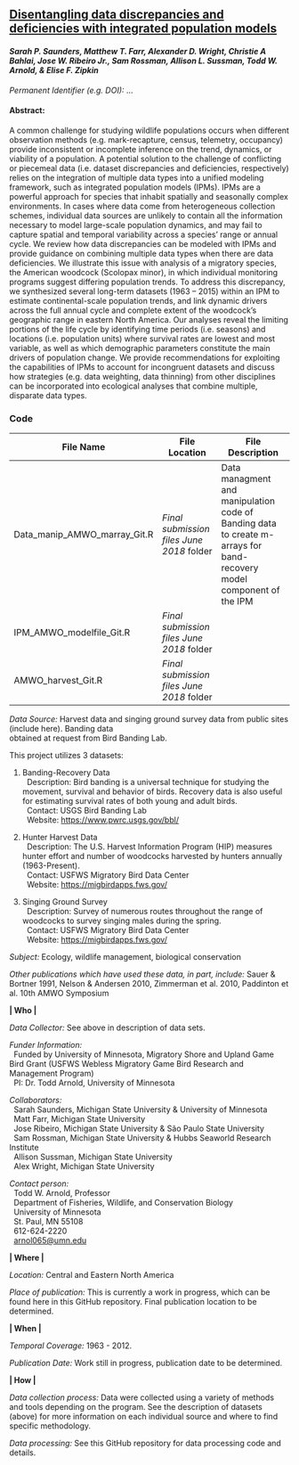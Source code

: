 ## [Disentangling data discrepancies and deficiencies with integrated population models](https://msu.edu/user/ezipkin/)

#### *Sarah P. Saunders, Matthew T. Farr, Alexander D. Wright, Christie A Bahlai, Jose W. Ribeiro Jr., Sam Rossman, Allison L. Sussman, Todd W. Arnold, & Elise F. Zipkin*

*Permanent Identifier (e.g. DOI):* ...

#### Abstract: 
A common challenge for studying wildlife populations occurs when different observation methods (e.g. mark-recapture, census, telemetry, occupancy) provide inconsistent or incomplete inference on the trend, dynamics, or viability of a population. A potential solution to the challenge of conflicting or piecemeal data (i.e. dataset discrepancies and deficiencies, respectively) relies on the integration of multiple data types into a unified modeling framework, such as integrated population models (IPMs). IPMs are a powerful approach for species that inhabit spatially and seasonally complex environments. In cases where data come from heterogeneous collection schemes, individual data sources are unlikely to contain all the information necessary to model large-scale population dynamics, and may fail to capture spatial and temporal variability across a species’ range or annual cycle. We review how data discrepancies can be modeled with IPMs and provide guidance on combining multiple data types when there are data deficiencies. We illustrate this issue with analysis of a migratory species, the American woodcock (Scolopax minor), in which individual monitoring programs suggest differing population trends. To address this discrepancy, we synthesized several long-term datasets (1963 – 2015) within an IPM to estimate continental-scale population trends, and link dynamic drivers across the full annual cycle and complete extent of the woodcock’s geographic range in eastern North America. Our analyses reveal the limiting portions of the life cycle by identifying time periods (i.e. seasons) and locations (i.e. population units) where survival rates are lowest and most variable, as well as which demographic parameters constitute the main drivers of population change. We provide recommendations for exploiting the capabilities of IPMs to account for incongruent datasets and discuss how strategies (e.g. data weighting, data thinning) from other disciplines can be incorporated into ecological analyses that combine multiple, disparate data types.

### Code 
File Name | File Location | File Description
--- | --- | ---
Data_manip_AMWO_marray_Git.R 	| _Final submission files June 2018_ folder  |  Data managment and manipulation code of Banding data to create m-arrays for band-recovery model component of the IPM
IPM_AMWO_modelfile_Git.R 	| _Final submission files June 2018_ folder  |
AMWO_harvest_Git.R 		| _Final submission files June 2018_ folder  |






*Data Source:* Harvest data and singing ground survey data from public sites (include here). Banding data  
obtained at request from Bird Banding Lab.

This project utilizes 3 datasets:  

1) Banding-Recovery Data  
&nbsp;&nbsp;Description: Bird banding is a universal technique for studying the movement, survival and behavior of birds. Recovery data is also useful for estimating survival rates of both young and adult birds.  
&nbsp;&nbsp;Contact: USGS Bird Banding Lab  
&nbsp;&nbsp;Website: https://www.pwrc.usgs.gov/bbl/

2) Hunter Harvest Data  
&nbsp;&nbsp;Description: The U.S. Harvest Information Program (HIP) measures hunter effort and number of woodcocks harvested by hunters annually (1963-Present).  
&nbsp;&nbsp;Contact: USFWS Migratory Bird Data Center  
&nbsp;&nbsp;Website: https://migbirdapps.fws.gov/

3) Singing Ground Survey  
&nbsp;&nbsp;Description: Survey of numerous routes throughout the range of woodcocks to survey singing males during the spring.     	
&nbsp;&nbsp;Contact: USFWS Migratory Bird Data Center  
&nbsp;&nbsp;Website: https://migbirdapps.fws.gov/

*Subject:* Ecology, wildlife management, biological conservation

*Other publications which have used these data, in part, include:* Sauer & Bortner 1991, Nelson & Andersen 2010, 
Zimmerman et al. 2010, Paddinton et al. 10th AMWO Symposium

**| Who |**
	
*Data Collector:* See above in description of data sets.

*Funder Information:*  
&nbsp;&nbsp;Funded by University of Minnesota, Migratory Shore and Upland Game Bird Grant (USFWS Webless Migratory Game Bird Research and Management Program)	
&nbsp;&nbsp;PI: Dr. Todd Arnold, University of Minnesota

*Collaborators:*  
&nbsp;&nbsp;Sarah Saunders, Michigan State University & University of Minnesota  
&nbsp;&nbsp;Matt Farr, Michigan State University  
&nbsp;&nbsp;Jose Ribeiro, Michigan State University & São Paulo State University  
&nbsp;&nbsp;Sam Rossman, Michigan State University & Hubbs Seaworld Research Institute  
&nbsp;&nbsp;Allison Sussman, Michigan State University  
&nbsp;&nbsp;Alex Wright, Michigan State University  

*Contact person:*  
&nbsp;&nbsp;Todd W. Arnold, Professor  
&nbsp;&nbsp;Department of Fisheries, Wildlife, and Conservation Biology  
&nbsp;&nbsp;University of Minnesota  
&nbsp;&nbsp;St. Paul, MN 55108  
&nbsp;&nbsp;612-624-2220  
&nbsp;&nbsp;arnol065@umn.edu  
   
**| Where |**

*Location:* Central and Eastern North America

*Place of publication:* This is currently a work in progress, which can be found here in this GitHub repository. Final publication location to be determined.

**| When |**

*Temporal Coverage:* 1963 - 2012.

*Publication Date:* Work still in progress, publication date to be determined.

**| How |**

*Data collection process:* Data were collected using a variety of methods and tools depending on the program. See the description of datasets (above) for more information on each individual source and where to find specific methodology.

*Data processing:* See this GitHub repository for data processing code and details.

